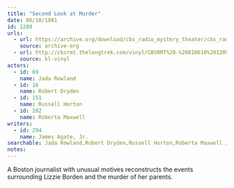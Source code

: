 ```yaml
---
title: "Second Look at Murder"
date: 06/10/1981
id: 1209
urls: 
  - url: https://archive.org/download/cbs_radio_mystery_theater/cbs_radio_mystery_theater-1201-1250.zip/cbs_radio_mystery_theater-1201-1250%2Fcbsrmt_1209_a_second_look_at_murder.mp3
    source: archive-org
  - url: http://cbsrmt.thelongtrek.com/vinyl/CBSRMT%20-%20810610%201209%20Second%20Look%20At%20Murder_afrts.mp3
    source: kl-vinyl
actors:  
  - id: 69
    name: Jada Rowland  
  - id: 16
    name: Robert Dryden  
  - id: 151
    name: Russell Horton  
  - id: 202
    name: Roberta Maxwell
writers:  
  - id: 294
    name: James Agate, Jr.
searchable: Jada Rowland,Robert Dryden,Russell Horton,Roberta Maxwell James Agate, Jr.
notes:  
---
```

A Boston journalist with unusual motives reconstructs the events surrounding Lizzie Borden and the murder of her parents.